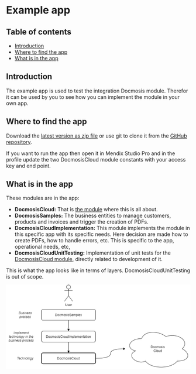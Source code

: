 # Example app

<h2>Table of contents</h2>

- [Introduction](#introduction)
- [Where to find the app](#where-to-find-the-app)
- [What is in the app](#what-is-in-the-app)

## Introduction

The example app is used to test the integration Docmosis module. Therefor it can be used by you to see how you can implement the module in your own app.

## Where to find the app

Download the [latest version as zip file](https://github.com/Docmosis/mendix-tools/archive/main.zip) or use git to clone it from the [GitHub repository](https://github.com/Docmosis/mendix-tools).

If you want to run the app then open it in Mendix Studio Pro and in the profile update the two DocmosisCloud module constants with your access key and end point.

## What is in the app

These modules are in the app:

- **DocmosisCloud:** That is [the module](module.md) where this is all about.
- **DocmosisSamples:** The business entities to manage customers, products and invoices and trigger the creation of PDFs.
- **DocmosisCloudImplementation:** This module implements the module in this specific app with its specific needs. Here decision are made how to create PDFs, how to handle errors, etc. This is specific to the app, operational needs, etc,
- **DocmosisCloudUnitTesting:** Implementation of unit tests for the [DocmosisCloud module](module.md), directly related to development of it.

This is what the app looks like in terms of layers. DocmosisCloudUnitTesting is out of scope.

![Module](assets/Modules.png)
